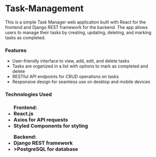 # Task-Management
This is a simple Task Manager web application built with React for the frontend and Django REST framework for the backend. The app allows users to manage their tasks by creating, updating, deleting, and marking tasks as completed.

<h3>Features</h3>
<ul>
  <li>User-friendly interface to view, add, edit, and delete tasks</li>
  <li>Tasks are organized in a list with options to mark as completed and delete</li>
  <li>RESTful API endpoints for CRUD operations on tasks</li>
  <li>Responsive design for seamless use on desktop and mobile devices</li>
</ul>

<h3>Technologies Used<h3/>
<ul>Frontend:
<li>React.js</li>
<li>Axios for API requests</li>
<li>Styled Components for styling</li>
</ul>
  <ul>
    Backend:
<li>Django REST framework</li>
<li>>PostgreSQL for database</li
  </ul>



